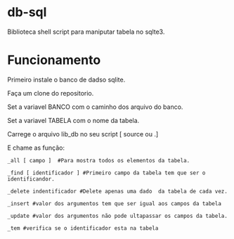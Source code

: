 # db-sql
Biblioteca shell script para maniputar tabela no sqlte3.

# Funcionamento

Primeiro instale o banco de dadso sqlite.

Faça um clone do repositorio.

Set a variavel  BANCO com o caminho dos arquivo do banco.

Set a variavel TABELA com o nome da tabela.

Carrege o arquivo  lib_db  no seu script [ source ou .]

E chame as função:


  	_all [ campo ]  #Para mostra todos os elementos da tabela.
  
  	_find [ identificador ] #Primeiro campo da tabela tem que ser o identificandor.
  
  	_delete indentificador #Delete apenas uma dado  da tabela de cada vez.
  
  	_insert #valor dos argumentos tem que ser igual aos campos da tabela
  
   	_update #valor dos argumentos não pode ultapassar os campos da tabela.
    
    _tem #verifica se o identificador esta na tabela 
